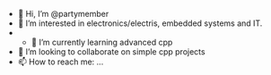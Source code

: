 - 👋 Hi, I’m @partymember
- 👀 I’m interested in electronics/electris, embedded systems and IT.
- - 🌱 I’m currently learning advanced cpp
- 💞️ I’m looking to collaborate on simple cpp projects
- 📫 How to reach me: ...

<!---
partymember/partymember is a ✨ special ✨ repository because its `README.md` (this file) appears on your GitHub profile.
You can click the Preview link to take a look at your changes.
--->

